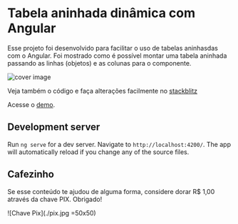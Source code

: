 # Tabela aninhada dinâmica com Angular

Esse projeto foi desenvolvido para facilitar o uso de tabelas aninhasdas com o Angular. Foi mostrado como é possível montar uma tabela aninhada passando as linhas (objetos) e as colunas para o componente.

![cover image](https://miro.medium.com/max/700/1*tiaAyPpGIocXeUWxjD7Z9A.png)

Veja também o código e faça alterações facilmente no [stackblitz](https://stackblitz.com/edit/github-twttaj?file=src/app/app.component.ts)

Acesse o [demo](https://github-twttaj.stackblitz.io/).

## Development server

Run `ng serve` for a dev server. Navigate to `http://localhost:4200/`. The app will automatically reload if you change any of the source files.


## Cafezinho
Se esse conteúdo te ajudou de alguma forma, considere dorar R$ 1,00 através da chave PIX. Obrigado!

![Chave Pix](./pix.jpg =50x50)
